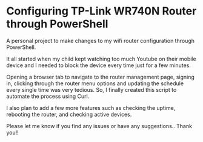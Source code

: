 # Configuring TP-Link WR740N Router through PowerShell

A personal project to make changes to my wifi router configuration through PowerShell.

It all started when my child kept watching too much Youtube on their mobile device and I needed to block the device every time just for a few minutes.

Opening a browser tab to navigate to the router management page, signing in, clicking through the router menu options and updating the schedule every single time was very tedious. So, I finally created this script to automate the process using Curl.

I also plan to add a few more features such as checking the uptime, rebooting the router, and checking active devices.

Please let me know if you find any issues or have any suggestions.. Thank you!!
